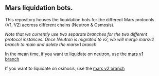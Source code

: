 ## Mars liquidation bots.


This repository houses the liquidation bots for the different Mars protocols (V1, V2) accross different chains (Neutron & Osmosis).

*Note that we currently use two separate branches for the two different protocol instances. Once Neutron is migrated to v2, we will merge marsv2 branch to main and delete the marsv1 branch*

In the mean time, if you want to liquidate on neutron, use the [mars v1 branch](https://github.com/mars-protocol/multichain-liquidator-bot/tree/marsv1)

If you want to liquidate on osmosis, use the  [mars v2 branch](https://github.com/mars-protocol/multichain-liquidator-bot/tree/marsv2)